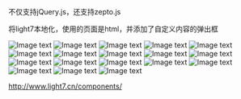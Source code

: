 不仅支持jQuery.js，还支持zepto.js

将light7本地化，使用的页面是html，并添加了自定义内容的弹出框

![Image text](https://raw.githubusercontent.com/hongmaju/light7Local/master/img/productShow/15.png)
![Image text](https://raw.githubusercontent.com/hongmaju/light7Local/master/img/productShow/14.png)
![Image text](https://raw.githubusercontent.com/hongmaju/light7Local/master/img/productShow/13.png)
![Image text](https://raw.githubusercontent.com/hongmaju/light7Local/master/img/productShow/12.png)
![Image text](https://raw.githubusercontent.com/hongmaju/light7Local/master/img/productShow/11.png)
![Image text](https://raw.githubusercontent.com/hongmaju/light7Local/master/img/productShow/10.png)
![Image text](https://raw.githubusercontent.com/hongmaju/light7Local/master/img/productShow/9.png)
![Image text](https://raw.githubusercontent.com/hongmaju/light7Local/master/img/productShow/7.png)
![Image text](https://raw.githubusercontent.com/hongmaju/light7Local/master/img/productShow/8.png)
![Image text](https://raw.githubusercontent.com/hongmaju/light7Local/master/img/productShow/5.png)
![Image text](https://raw.githubusercontent.com/hongmaju/light7Local/master/img/productShow/6.png)
![Image text](https://raw.githubusercontent.com/hongmaju/light7Local/master/img/productShow/1.jpg)
![Image text](https://raw.githubusercontent.com/hongmaju/light7Local/master/img/productShow/2.png)
![Image text](https://raw.githubusercontent.com/hongmaju/light7Local/master/img/productShow/3.png)
![Image text](https://raw.githubusercontent.com/hongmaju/light7Local/master/img/productShow/4.png)
![Image text](https://raw.githubusercontent.com/hongmaju/light7Local/master/img/productShow/20170518152848.png)
![Image text](https://raw.githubusercontent.com/hongmaju/light7Local/master/img/productShow/20170518153645.png)
![Image text](https://raw.githubusercontent.com/hongmaju/light7Local/master/img/productShow/20170518153745.png)

http://www.light7.cn/components/
